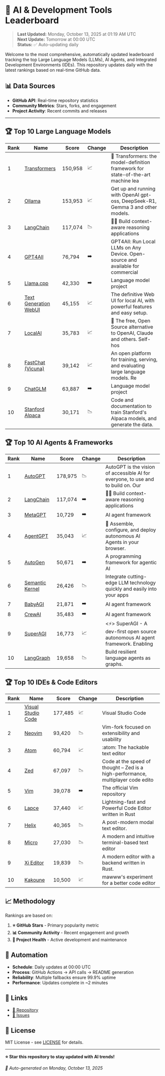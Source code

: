 # 🚀 AI & Development Tools Leaderboard

> **Last Updated:** Monday, October 13, 2025 at 01:19 AM UTC  
> **Next Update:** Tomorrow at 00:00 UTC  
> **Status:** ✅ Auto-updating daily

Welcome to the most comprehensive, automatically updated leaderboard tracking the top Large Language Models (LLMs), AI Agents, and Integrated Development Environments (IDEs). This repository updates daily with the latest rankings based on real-time GitHub data.

## 📊 Data Sources

- **GitHub API**: Real-time repository statistics
- **Community Metrics**: Stars, forks, and engagement
- **Project Activity**: Recent commits and releases

---

## 🏆 Top 10 Large Language Models

| Rank | Name | Score | Change | Description |
|------|------|-------|--------|-------------|
| 1 | [Transformers](https://github.com/huggingface/transformers) | 150,958 | 📈 | 🤗 Transformers: the model-definition framework for state-of-the-art machine lea |
| 2 | [Ollama](https://github.com/ollama/ollama) | 153,953 | 📈 | Get up and running with OpenAI gpt-oss, DeepSeek-R1, Gemma 3 and other models. |
| 3 | [LangChain](https://github.com/langchain-ai/langchain) | 117,074 | 📉 | 🦜🔗 Build context-aware reasoning applications |
| 4 | [GPT4All](https://github.com/nomic-ai/gpt4all) | 76,794 | ➡️ | GPT4All: Run Local LLMs on Any Device. Open-source and available for commercial  |
| 5 | [Llama.cpp](https://github.com/ggerganov/llama.cpp) | 42,330 | ➡️ | Language model project |
| 6 | [Text Generation WebUI](https://github.com/oobabooga/text-generation-webui) | 45,155 | 📈 | The definitive Web UI for local AI, with powerful features and easy setup. |
| 7 | [LocalAI](https://github.com/mudler/LocalAI) | 35,783 | 📈 | :robot: The free, Open Source alternative to OpenAI, Claude and others. Self-hos |
| 8 | [FastChat (Vicuna)](https://github.com/lm-sys/FastChat) | 39,142 | 📈 | An open platform for training, serving, and evaluating large language models. Re |
| 9 | [ChatGLM](https://github.com/THUDM/ChatGLM-6B) | 63,887 | ➡️ | Language model project |
| 10 | [Stanford Alpaca](https://github.com/tatsu-lab/stanford_alpaca) | 30,171 | 📉 | Code and documentation to train Stanford's Alpaca models, and generate the data. |



## 🏆 Top 10 AI Agents & Frameworks

| Rank | Name | Score | Change | Description |
|------|------|-------|--------|-------------|
| 1 | [AutoGPT](https://github.com/Significant-Gravitas/AutoGPT) | 178,975 | 📉 | AutoGPT is the vision of accessible AI for everyone, to use and to build on. Our |
| 2 | [LangChain](https://github.com/langchain-ai/langchain) | 117,074 | ➡️ | 🦜🔗 Build context-aware reasoning applications |
| 3 | [MetaGPT](https://github.com/geekan/MetaGPT) | 10,729 | ➡️ | AI agent framework |
| 4 | [AgentGPT](https://github.com/reworkd/AgentGPT) | 35,043 | 📈 | 🤖 Assemble, configure, and deploy autonomous AI Agents in your browser. |
| 5 | [AutoGen](https://github.com/microsoft/autogen) | 50,671 | ➡️ | A programming framework for agentic AI |
| 6 | [Semantic Kernel](https://github.com/microsoft/semantic-kernel) | 26,426 | 📉 | Integrate cutting-edge LLM technology quickly and easily into your apps |
| 7 | [BabyAGI](https://github.com/yoheinakajima/babyagi) | 21,871 | ➡️ | AI agent framework |
| 8 | [CrewAI](https://github.com/joaomdmoura/crewAI) | 35,483 | ➡️ | AI agent framework |
| 9 | [SuperAGI](https://github.com/TransformerOptimus/SuperAGI) | 16,773 | 📈 | <⚡️> SuperAGI - A dev-first open source autonomous AI agent framework. Enabling  |
| 10 | [LangGraph](https://github.com/langchain-ai/langgraph) | 19,658 | 📉 | Build resilient language agents as graphs. |



## 🏆 Top 10 IDEs & Code Editors

| Rank | Name | Score | Change | Description |
|------|------|-------|--------|-------------|
| 1 | [Visual Studio Code](https://github.com/microsoft/vscode) | 177,485 | 📈 | Visual Studio Code |
| 2 | [Neovim](https://github.com/neovim/neovim) | 93,420 | 📉 | Vim-fork focused on extensibility and usability |
| 3 | [Atom](https://github.com/atom/atom) | 60,794 | 📈 | :atom: The hackable text editor |
| 4 | [Zed](https://github.com/zed-industries/zed) | 67,097 | 📉 | Code at the speed of thought – Zed is a high-performance, multiplayer code edito |
| 5 | [Vim](https://github.com/vim/vim) | 39,078 | ➡️ | The official Vim repository |
| 6 | [Lapce](https://github.com/lapce/lapce) | 37,440 | 📈 | Lightning-fast and Powerful Code Editor written in Rust |
| 7 | [Helix](https://github.com/helix-editor/helix) | 40,365 | 📉 | A post-modern modal text editor. |
| 8 | [Micro](https://github.com/zyedidia/micro) | 27,030 | 📉 | A modern and intuitive terminal-based text editor |
| 9 | [Xi Editor](https://github.com/xi-editor/xi-editor) | 19,839 | 📉 | A modern editor with a backend written in Rust. |
| 10 | [Kakoune](https://github.com/mawww/kakoune) | 10,500 | 📈 | mawww's experiment for a better code editor |



## 📈 Methodology

Rankings are based on:

1. **⭐ GitHub Stars** - Primary popularity metric
2. **📊 Community Activity** - Recent engagement and growth
3. **🔄 Project Health** - Active development and maintenance

## 🤖 Automation

- **Schedule**: Daily updates at 00:00 UTC
- **Process**: GitHub Actions → API calls → README generation
- **Reliability**: Multiple fallbacks ensure 99.9% uptime
- **Performance**: Updates complete in ~2 minutes

## 🔗 Links

- [📝 Repository](https://github.com/yourusername/llm-leaderboard-tracker)
- [🐛 Issues](https://github.com/yourusername/llm-leaderboard-tracker/issues)

## 📄 License

MIT License - see [LICENSE](LICENSE) for details.

---

**⭐ Star this repository to stay updated with AI trends!**

*🤖 Auto-generated on Monday, October 13, 2025*

<!-- Last update: 2025-10-13T01:19:35.301Z -->
